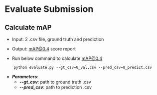 # Evaluate Submission

## Calculate mAP
- Input: 2 .csv file, ground truth and prediction
- Output: mAP@0.4 score report


- Run below command to calculate mAP@0.4
```
    python evaluate.py --gt_csv=0_val.csv --pred_csv=0_predict.csv
```
- ***Parameters***:
    - ***--gt_csv***:          path to ground truth .csv
    - ***--pred_csv***:        path to prediction .csv
    
